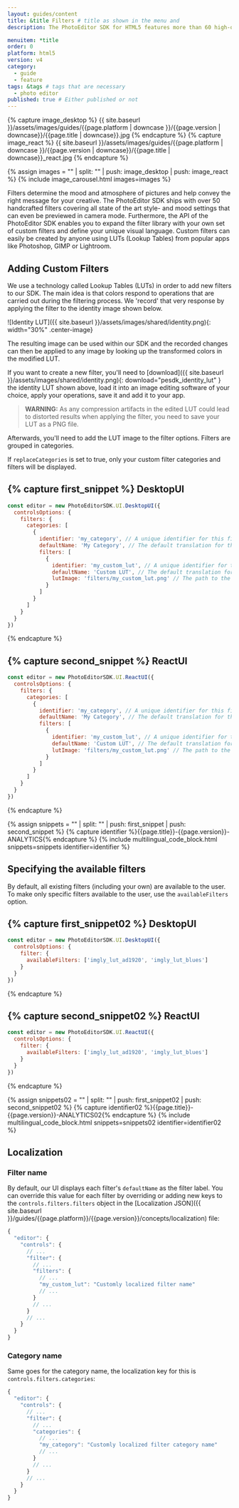 ```yaml
---
layout: guides/content
title: &title Filters # title as shown in the menu and
description: The PhotoEditor SDK for HTML5 features more than 60 high-quality filters with lightning fast processing. Learn how to easily add your own custom filters.

menuitem: *title
order: 0
platform: html5
version: v4
category:
  - guide
  - feature
tags: &tags # tags that are necessary
  - photo editor
published: true # Either published or not
---
```

<!-- ![{{page.title}} tool]({{ site.baseurl }}/assets/images/guides/{{page.platform | downcase }}/{{page.version | downcase}}/{{page.title | downcase}}.jpg){: .center-image style="padding: 20px; max-height: 400px;"} -->

{% capture image_desktop %}
{{ site.baseurl }}/assets/images/guides/{{page.platform | downcase }}/{{page.version | downcase}}/{{page.title | downcase}}.jpg
{% endcapture %}
{% capture image_react %}
{{ site.baseurl }}/assets/images/guides/{{page.platform | downcase }}/{{page.version | downcase}}/{{page.title | downcase}}_react.jpg
{% endcapture %}

{% assign images = "" | split: "" | push: image_desktop | push: image_react %}
{% include image_carousel.html images=images %}

Filters determine the mood and atmosphere of pictures and help convey the right message for your creative. The PhotoEditor SDK ships with over 50 handcrafted filters covering all state of the art style- and mood settings that can even be previewed in camera mode. Furthermore, the API of the PhotoEditor SDK enables you to expand the filter library with your own set of custom filters and define your unique visual language. Custom filters can easily be created by anyone using LUTs (Lookup Tables) from popular apps like Photoshop, GIMP or Lightroom.

## Adding Custom Filters

We use a technology called Lookup Tables (LUTs) in order to add new filters to our SDK.
The main idea is that colors respond to operations that are carried out during the filtering process. We 'record' that very response by applying the filter to the identity image shown below.

![Identity LUT]({{ site.baseurl }}/assets/images/shared/identity.png){: width="30%" .center-image}

The resulting image can be used within our SDK and the recorded changes can then be applied to any image by looking up the transformed colors in the modified LUT.

If you want to create a new filter, you'll need to [download]({{ site.baseurl }}/assets/images/shared/identity.png){: download="pesdk_identity_lut" } the identity LUT shown above, load it into an image editing software of your choice, apply your operations, save it and add it to your app.

> __WARNING:__ As any compression artifacts in the edited LUT could lead to distorted results when applying the filter, you need to save your LUT as a PNG file.

Afterwards, you'll need to add the LUT image to the filter options. Filters are grouped in categories.

If `replaceCategories` is set to true, only your custom filter categories and filters will be displayed.

{% capture first_snippet %}
DesktopUI
---
```js
const editor = new PhotoEditorSDK.UI.DesktopUI({
  controlsOptions: {
    filters: {
      categories: [
        {
          identifier: 'my_category', // A unique identifier for this filter category
          defaultName: 'My Category', // The default translation for this filter category
          filters: [
            {
              identifier: 'my_custom_lut', // A unique identifier for this filter
              defaultName: 'Custom LUT', // The default translation for this filter
              lutImage: 'filters/my_custom_lut.png' // The path to the LUT image
            }
          ]
        }
      ]
    }
  }
})
```
{% endcapture %}

{% capture second_snippet %}
ReactUI
---
```js
const editor = new PhotoEditorSDK.UI.ReactUI({
  controlsOptions: {
    filters: {
      categories: [
        {
          identifier: 'my_category', // A unique identifier for this filter category
          defaultName: 'My Category', // The default translation for this filter category
          filters: [
            {
              identifier: 'my_custom_lut', // A unique identifier for this filter
              defaultName: 'Custom LUT', // The default translation for this filter
              lutImage: 'filters/my_custom_lut.png' // The path to the LUT image
            }
          ]
        }
      ]
    }
  }
})
```
{% endcapture %}

{% assign snippets = "" | split: "" | push: first_snippet | push: second_snippet %}
{% capture identifier %}{{page.title}}-{{page.version}}-ANALYTICS{% endcapture %}
{% include multilingual_code_block.html snippets=snippets identifier=identifier %}

## Specifying the available filters

By default, all existing filters (including your own) are available to the user. To make only specific filters available to the user, use the `availableFilters` option.

{% capture first_snippet02 %}
DesktopUI
---
```js
const editor = new PhotoEditorSDK.UI.DesktopUI({
  controlsOptions: {
    filter: {
      availableFilters: ['imgly_lut_ad1920', 'imgly_lut_blues']
    }
  }
})
```
{% endcapture %}

{% capture second_snippet02 %}
ReactUI
---
```js
const editor = new PhotoEditorSDK.UI.ReactUI({
  controlsOptions: {
    filter: {
      availableFilters: ['imgly_lut_ad1920', 'imgly_lut_blues']
    }
  }
})
```
{% endcapture %}

{% assign snippets02 = "" | split: "" | push: first_snippet02 | push: second_snippet02 %}
{% capture identifier02 %}{{page.title}}-{{page.version}}-ANALYTICS02{% endcapture %}
{% include multilingual_code_block.html snippets=snippets02 identifier=identifier02 %}

## Localization

### Filter name

By default, our UI displays each filter's `defaultName` as the filter label. You can override this value for each filter by overriding or adding new keys to the `controls.filters.filters` object in the [Localization JSON]({{ site.baseurl }}/guides/{{page.platform}}/{{page.version}}/concepts/localization) file:

```js
{
  "editor": {
    "controls": {
      // ...
      "filter": {
        // ...
        "filters": {
          // ...
          "my_custom_lut": "Customly localized filter name"
          // ...
        }
        // ...
      }
      // ...
    }
  }
}
```

### Category name

Same goes for the category name, the localization key for this is `controls.filters.categories`:

```js
{
  "editor": {
    "controls": {
      // ...
      "filter": {
        // ...
        "categories": {
          // ...
          "my_category": "Customly localized filter category name"
          // ...
        }
        // ...
      }
      // ...
    }
  }
}
```
